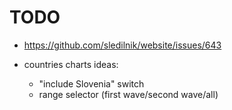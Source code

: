 # TODO

- https://github.com/sledilnik/website/issues/643
    
- countries charts ideas:
    - "include Slovenia" switch
    - range selector (first wave/second wave/all)